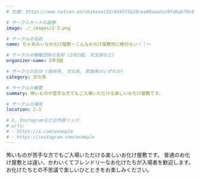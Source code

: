 ```yaml
---
# 仕様: https://www.notion.so/shikosai33/8345f5b29cea40aaa2cc9fd6ab79c6a6?pvs=4#5438a1577b604f39a67658a72f2283b8

# サークルカットの画像
image: ./_images/2-3.png

# サークルの名前
name: ちゃあみぃなお化け屋敷～こんなお化け屋敷他に絶対ない！！～

# サークルの開催団体の名前 (2年2組, 天文部など)
organizer-name: 2年3組

# サークルの区分 (技術系, 文化系, 飲食系のいずれか)
category: 文化系

# サークルの概要
summary: 怖いものが苦手な方でもご入場いただける楽しいお化け屋敷です。

# サークルの場所
location: 2-3

# X, Instagramなどの外部リンク
# urls:
# - https://x.com/example
# - https://instagram.com/example
---
```

怖いものが苦手な方でもご入場いただける楽しいお化け屋敷です。
普通のお化け屋敷とは違い、かわいくてフレンドリーなお化けたちが入場者を歓迎します。
お化けたちとの不思議で楽しいひとときをお楽しみください。
